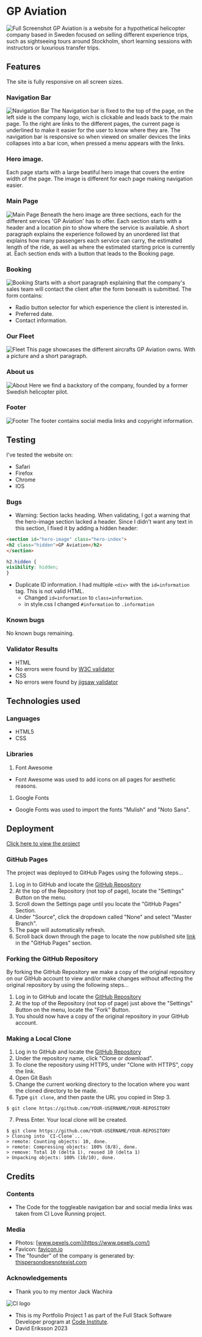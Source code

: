 # GP Aviation
![Full Screenshot](readme_screenshots/scrot_full.png)
GP Aviation is a website for a hypothetical helicopter company based in Sweden focused on selling different experience trips, such as sightseeing tours around Stockholm, short learning sessions with instructors or luxurious transfer trips.

## Features
The site is fully responsive on all screen sizes.

### Navigation Bar
![Navigation Bar](readme_screenshots/scrot_navbar.png)
The Navigation bar is fixed to the top of the page, on the left side is the company logo, wich is clickable and leads back to the main page.
To the right are links to the different pages, the current page is underlined to make it easier for the user to know where they are.
The navigation bar is responsive so when viewed on smaller devices the links collapses into a bar icon, when pressed a menu appears with the links.

### Hero image.
Each page starts with a large beatiful hero image that covers the entire width of the page. The image is different for each
page making navigation easier.

### Main Page
![Main Page](readme_screenshots/scrot_main.png)
Beneath the hero image are three sections, each for the different services 'GP Aviation' has to offer.
Each section starts with a header and a location pin to show where the service is available. A short paragraph explains the experience followed by an unordered list that explains how many passengers each service can carry, the estimated length of the ride, as well as where the estimated starting price is currently at. 
Each section ends with a button that leads to the Booking page.

### Booking
![Booking](readme_screenshots/scrot_booking.png)
Starts with a short paragraph explaining that the company's sales team will contact the client after the form beneath is submitted.
The form contains:
- Radio button selector for which experience the client is interested in.
- Preferred date.
- Contact information.

### Our Fleet
![Fleet](readme_screenshots/scrot_fleet.png)
This page showcases the different aircrafts GP Aviation owns. With a picture and a short paragraph.

### About us
![About](readme_screenshots/scrot_about.png)
Here we find a backstory of the company, founded by a former Swedish helicopter pilot.

### Footer
![Footer](readme_screenshots/scrot_footer.png)
The footer contains social media links and copyright information.

## Testing
I've tested the website on:
- Safari
- Firefox
- Chrome
- IOS

### Bugs
- Warning: Section lacks heading.
When validating, I got a warning that the hero-image section lacked a header.
Since I didn't want any text in this section, I fixed it by adding a hidden header:
```html
<section id="hero-image" class="hero-index">
<h2 class="hidden">GP Aviation</h2>
</section>
```

```css
h2.hidden {
visibility: hidden;
}
```

- Duplicate ID information.
I had multiple `<div>` with the `id=information` tag. This is not valid HTML.
    * Changed `id=information` to `class=information`.
    * in style.css I changed `#information` to `.information`

### Known bugs
No known bugs remaining.

### Validator Results
* HTML
* No errors were found by [W3C validator](https://validator.w3.org)
* CSS
* No errors were found by [jigsaw validator](https://jigsaw.w3.org/css-validator/)

## Technologies used
### Languages
- HTML5
- CSS
### Libraries
1. Font Awesome
- Font Awesome was used to add icons on all pages for aesthetic reasons.
1. Google Fonts
- Google Fonts was used to import the fonts "Mulish" and "Noto Sans".

## Deployment
[Click here to view the project](https://dvudd.github.io/CI_PP1/)

### GitHub Pages
The project was deployed to GitHub Pages using the following steps...
1. Log in to GitHub and locate the [GitHub Repository](https://github.com/dvudd/CI_PP1)
2. At the top of the Repository (not top of page), locate the "Settings" Button on the menu.
3. Scroll down the Settings page until you locate the "GitHub Pages" Section.
4. Under "Source", click the dropdown called "None" and select "Master Branch".
5. The page will automatically refresh.
6. Scroll back down through the page to locate the now published site [link](https://github.com) in the "GitHub Pages" section.

### Forking the GitHub Repository
By forking the GitHub Repository we make a copy of the original repository on our GitHub account to view and/or make changes without affecting the original repository by using the following steps...
1. Log in to GitHub and locate the [GitHub Repository](https://https://github.com/dvudd/CI_PP1.com/)
2. At the top of the Repository (not top of page) just above the "Settings" Button on the menu, locate the "Fork" Button.
3. You should now have a copy of the original repository in your GitHub account.

### Making a Local Clone
1. Log in to GitHub and locate the [GitHub Repository](https://https://github.com/dvudd/CI_PP1.com/)
2. Under the repository name, click "Clone or download".
3. To clone the repository using HTTPS, under "Clone with HTTPS", copy the link.
4. Open Git Bash
5. Change the current working directory to the location where you want the cloned directory to be made.
6. Type `git clone`, and then paste the URL you copied in Step 3.
```
$ git clone https://github.com/YOUR-USERNAME/YOUR-REPOSITORY
```
7. Press Enter. Your local clone will be created.
```
$ git clone https://github.com/YOUR-USERNAME/YOUR-REPOSITORY
> Cloning into `CI-Clone`...
> remote: Counting objects: 10, done.
> remote: Compressing objects: 100% (8/8), done.
> remove: Total 10 (delta 1), reused 10 (delta 1)
> Unpacking objects: 100% (10/10), done.
```

## Credits
### Contents
- The Code for the toggleable navigation bar and social media links was taken from CI Love Running project.

### Media
- Photos: [www.pexels.com](https://www.pexels.com/)
- Favicon: [favicon.io](https://favicon.io)
- The "founder" of the company is generated by: [thispersondoesnotexist.com](https://thispersondoesnotexist.com)

### Acknowledgements
- Thank you to my mentor Jack Wachira

![CI logo](https://codeinstitute.s3.amazonaws.com/fullstack/ci_logo_small.png)
- This is my Portfolio Project 1 as part of the Full Stack Software Developer program at [Code Institute](https://codeinstitute.net/).
- David Eriksson 2023